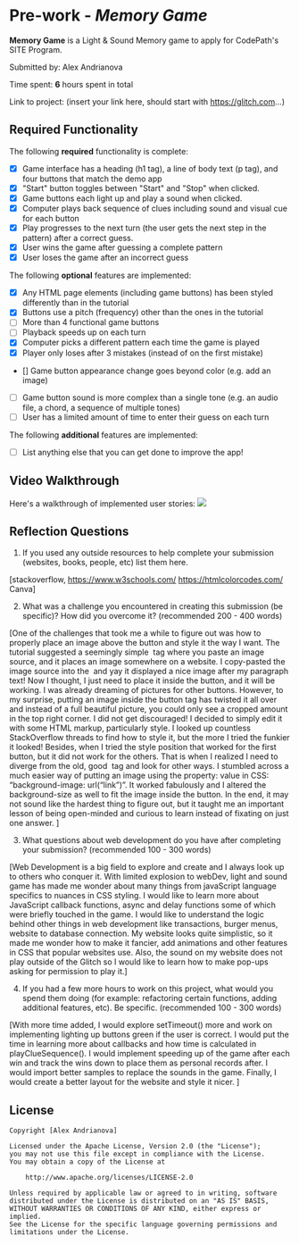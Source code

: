 # Pre-work - *Memory Game*

**Memory Game** is a Light & Sound Memory game to apply for CodePath's SITE Program. 

Submitted by: Alex Andrianova

Time spent: **6** hours spent in total

Link to project: (insert your link here, should start with https://glitch.com...)

## Required Functionality

The following **required** functionality is complete:

* [x] Game interface has a heading (h1 tag), a line of body text (p tag), and four buttons that match the demo app
* [x] "Start" button toggles between "Start" and "Stop" when clicked. 
* [x] Game buttons each light up and play a sound when clicked. 
* [x] Computer plays back sequence of clues including sound and visual cue for each button
* [x] Play progresses to the next turn (the user gets the next step in the pattern) after a correct guess. 
* [x] User wins the game after guessing a complete pattern
* [x] User loses the game after an incorrect guess

The following **optional** features are implemented:

* [x] Any HTML page elements (including game buttons) has been styled differently than in the tutorial
* [x] Buttons use a pitch (frequency) other than the ones in the tutorial
* [ ] More than 4 functional game buttons
* [ ] Playback speeds up on each turn
* [x] Computer picks a different pattern each time the game is played
* [x] Player only loses after 3 mistakes (instead of on the first mistake)
* [] Game button appearance change goes beyond color (e.g. add an image)
* [ ] Game button sound is more complex than a single tone (e.g. an audio file, a chord, a sequence of multiple tones)
* [ ] User has a limited amount of time to enter their guess on each turn

The following **additional** features are implemented:

- [ ] List anything else that you can get done to improve the app!

## Video Walkthrough

Here's a walkthrough of implemented user stories:
![](https://cdn.glitch.com/e8704cab-e565-4533-9643-25850dbaeb19%2Flightnsoundgamewalkthrough.gif?v=1616617364581)


## Reflection Questions
1. If you used any outside resources to help complete your submission (websites, books, people, etc) list them here. 

[stackoverflow, 
https://www.w3schools.com/
https://htmlcolorcodes.com/
Canva]

2. What was a challenge you encountered in creating this submission (be specific)? How did you overcome it? (recommended 200 - 400 words) 

[One of the challenges that took me a while to figure out was how to properly place an image above the button and style it the way I want. The tutorial suggested a seemingly simple <img> tag where you paste an image source, and it places an image somewhere on a website. I copy-pasted the image source into the <img> and yay it displayed a nice image after my paragraph text! Now I thought, I just need to place it inside the button, and it will be working. I was already dreaming of pictures for other buttons. However, to my surprise, putting an image inside the button tag has twisted it all over and instead of a full beautiful picture, you could only see a cropped amount in the top right corner. I did not get discouraged! I decided to simply edit it with some HTML markup, particularly style. I looked up countless StackOverflow threads to find how to style it, but the more I tried the funkier it looked! Besides, when I tried the style position that worked for the first button, but it did not work for the others. That is when I realized I need to diverge from the old, good <img> tag and look for other ways. I stumbled across a much easier way of putting an image using the property: value in CSS: “background-image: url(“link”)”. It worked fabulously and I altered the background-size as well to fit the image inside the button. In the end, it may not sound like the hardest thing to figure out, but it taught me an important lesson of being open-minded and curious to learn instead of fixating on just one answer. ]

3. What questions about web development do you have after completing your submission? (recommended 100 - 300 words) 

[Web Development is a big field to explore and create and I always look up to others who conquer it. With limited explosion to webDev, light and sound game has made me wonder about many things from javaScript language specifics to nuances in CSS styling. I would like to learn more about JavaScript callback functions, async and delay functions some of which were briefly touched in the game. I would like to understand the logic behind other things in web development like transactions, burger menus, website to database connection. My website looks quite simplistic, so it made me wonder how to make it fancier, add animations and other features in CSS that popular websites use.  Also, the sound on my website does not play outside of the Glitch so I would like to learn how to make pop-ups asking for permission to play it.]

4. If you had a few more hours to work on this project, what would you spend them doing (for example: refactoring certain functions, adding additional features, etc). Be specific. (recommended 100 - 300 words) 

[With more time added, I would explore setTimeout() more and work on implementing lighting up buttons green if the user is correct. I would put the time in learning more about callbacks and how time is calculated in playClueSequence(). I would implement speeding up of the game after each win and track the wins down to place them as personal records after. I would import better samples to replace the sounds in the game. Finally, I would create a better layout for the website and style it nicer. ]



## License

    Copyright [Alex Andrianova]

    Licensed under the Apache License, Version 2.0 (the "License");
    you may not use this file except in compliance with the License.
    You may obtain a copy of the License at

        http://www.apache.org/licenses/LICENSE-2.0

    Unless required by applicable law or agreed to in writing, software
    distributed under the License is distributed on an "AS IS" BASIS,
    WITHOUT WARRANTIES OR CONDITIONS OF ANY KIND, either express or implied.
    See the License for the specific language governing permissions and
    limitations under the License.